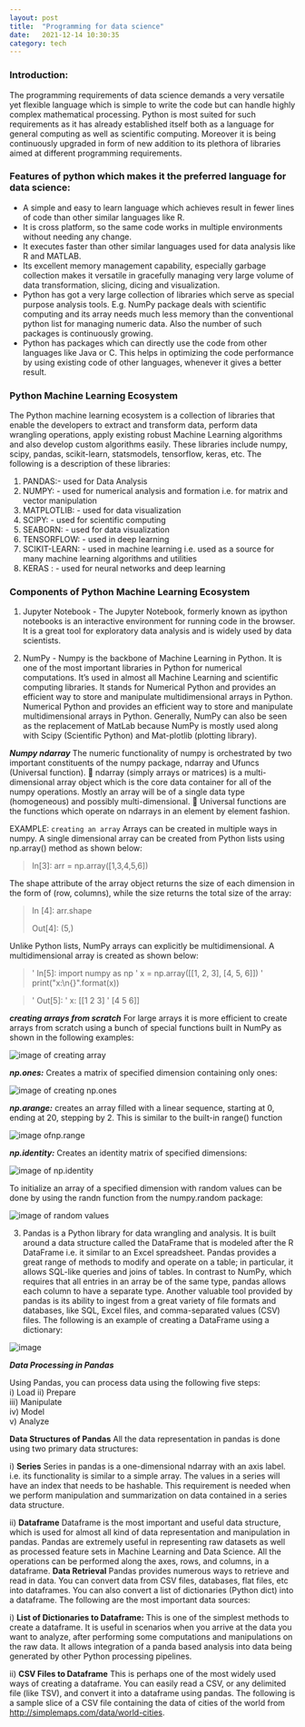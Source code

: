 ```yaml
---
layout: post
title:  "Programming for data science"
date:   2021-12-14 10:30:35 
category: tech
---
```


### Introduction: 

The programming requirements of data science demands a very versatile yet flexible language which is simple to write the code but can handle 
highly complex mathematical processing. Python is most suited for such requirements as it has already established itself both as a language for general 
computing as well as scientific computing. Moreover it is being continuously upgraded in form of new addition to its plethora of libraries aimed at different programming requirements.

### Features of python which makes it the preferred language for data science:

- A simple and easy to learn language which achieves result in fewer lines of code than other similar languages like R.
- It is cross platform, so the same code works in multiple environments without needing any change.
- It executes faster than other similar languages used for data analysis like R and MATLAB. 
- Its excellent memory management capability, especially garbage collection makes it versatile in gracefully managing very large volume of data transformation, slicing, dicing and visualization. 
- Python has got a very large collection of libraries which serve as special purpose analysis tools. E.g. NumPy package deals with scientific computing and its array needs much less memory than the conventional python list for managing numeric data. Also the number of such packages is continuously growing. 
- Python has packages which can directly use the code from other languages like Java or C. This helps in optimizing the code performance by using existing code of other languages, whenever it gives a better result. 


### Python Machine Learning Ecosystem 

The Python machine learning ecosystem is a collection of libraries that enable the developers to extract and transform data, perform data wrangling operations, apply existing robust Machine Learning algorithms and also develop custom algorithms easily. These libraries include numpy, scipy, pandas, scikit-learn, statsmodels, tensorflow, keras, etc. The following is a description of these libraries: 

1. PANDAS:- used for Data Analysis 
2. NUMPY: - used for numerical analysis and formation i.e. for matrix and vector manipulation 
3. MATPLOTLIB: - used for data visualization  
4. SCIPY: - used for scientific computing 
5. SEABORN: - used for data visualization 
6. TENSORFLOW: - used  in deep learning 
7. SCIKIT-LEARN: - used in machine learning i.e. used as a source for many machine learning algorithms and utilities 
8. KERAS : - used for neural networks and deep learning 

  

### Components of Python Machine Learning Ecosystem
1. Jupyter Notebook - The Jupyter Notebook, formerly known as ipython notebooks is an interactive environment for running code in the browser. It is a great tool for exploratory data analysis and is widely used by data scientists.    

2. NumPy - Numpy is the backbone of Machine Learning in Python. It is one of the most important libraries in Python for numerical computations. It’s used in almost all Machine Learning and scientific computing libraries. It stands for Numerical Python and provides an efficient way to store and manipulate multidimensional arrays in Python. Numerical Python and provides an efficient way to store and manipulate multidimensional arrays in Python. Generally, NumPy can also be seen as the replacement of MatLab because NumPy is mostly used along with Scipy (Scientific Python) and Mat-plotlib (plotting library).

***Numpy ndarray*** 
The numeric functionality of numpy is orchestrated by two important constituents of the numpy package, ndarray and Ufuncs (Universal function).   ndarray (simply arrays or matrices) is a multi-dimensional array object which is the core data container for all of the numpy operations. Mostly an array will be of a single data type (homogeneous) and possibly multi-dimensional.   Universal functions are the functions which operate on ndarrays in an element by element fashion.

EXAMPLE:
`creating an array`
Arrays can be created in multiple ways in numpy. A single dimensional array can be created from Python lists using np.array() method as shown below:

> In[3]: arr = np.array([1,3,4,5,6]) 

The shape attribute of the array object returns the size of each dimension in the form of (row, columns), while the size returns the total size of the array: 

>  In [4]: arr.shape 
>
>  Out[4]: (5,) 

Unlike Python lists, NumPy arrays can explicitly be multidimensional. A multidimensional array is created as shown below: 

> ' In[5]: import numpy as np
> '        x = np.array([[1, 2, 3], [4, 5, 6]]) 
> '        print("x:\n{}".format(x)) 

> ' Out[5]: 
> '    x: [[1 2 3] 
> '   [4 5 6]] 

***creating arrays from scratch***
For large arrays it is more efficient to create arrays from scratch using a bunch of special functions built in NumPy as shown in the following examples: 

![image of creating array](https://user-images.githubusercontent.com/42868535/146039626-fa02df64-f58a-4929-8c9a-e5b00eacba4f.png)

***np.ones:*** Creates a matrix of specified dimension containing only ones:

![image of creating np.ones](https://user-images.githubusercontent.com/42868535/146039827-35e7c99b-a309-4c29-b835-f759609e96f5.png)

***np.arange:*** creates an array filled with a linear sequence, starting at 0, ending at 20, stepping by 2. This is similar to the built-in range() function  

![image ofnp.range](https://user-images.githubusercontent.com/42868535/146040226-1d20d13c-2599-49e7-9c3a-05af1a0a2a02.png)

***np.identity:*** Creates an identity matrix of specified dimensions: 

![image of np.identity](https://user-images.githubusercontent.com/42868535/146040415-33f20cb2-e73c-4c8d-8a00-7809293dd09c.png)

To initialize an array of a specified dimension with random values can be done by using the randn function from the numpy.random package: 

![image of random values](https://user-images.githubusercontent.com/42868535/146040728-414ab46c-dae1-4afa-bc97-e8b050c5f329.png)

3. Pandas is a Python library for data wrangling and analysis. It is built around a data structure called the DataFrame that is modeled after the R DataFrame i.e. it similar to an Excel spreadsheet. Pandas provides a great range of methods to modify and operate on a table; in particular, it allows SQL-like queries and joins of tables. In contrast to NumPy, which requires that all entries in an array be of the same type, pandas allows each column to have a separate type. Another valuable tool provided by pandas is its ability to ingest from a great variety of file formats and databases, like SQL, Excel files, and comma-separated values (CSV) files.  The following is an example of creating a DataFrame using a dictionary: 

![image](https://user-images.githubusercontent.com/42868535/146041110-119d1d3c-5ade-4192-a8bb-b274877e201b.png)


***Data Processing in Pandas***

Using Pandas, you can process data using the following five steps:  
i) Load 
ii) Prepare  
iii) Manipulate  
iv) Model  
v) Analyze  


**Data Structures of Pandas**
All the data representation in pandas is done using two primary data structures:

i) **Series** 
Series in pandas is a one-dimensional ndarray with an axis label. i.e. its functionality is similar to a simple array. The values in a series will have an index that needs to be hashable. This requirement is needed when we perform manipulation and summarization on data contained in a series data structure.  

ii) **Dataframe**
 Dataframe is the most important and useful data structure, which is used for almost all kind of data representation and manipulation in pandas. Pandas are extremely
 useful in representing raw datasets as well as processed feature sets in Machine Learning and Data Science. All the operations can be performed along the axes, rows, and columns, in a dataframe. 
 **Data Retrieval**
Pandas provides numerous ways to retrieve and read in data. You can convert data from CSV files, databases, flat files, etc into dataframes. You can also convert a list of dictionaries (Python dict) into a dataframe. The following are the most important data sources: 
  
i) **List of Dictionaries to Dataframe:** This is one of the simplest methods to create a dataframe. It is useful in scenarios when you arrive at the data you want to analyze, after performing some computations and manipulations on the raw data. It allows integration of a panda based analysis into data being generated by other Python processing pipelines. 

ii) **CSV Files to Dataframe** This is perhaps one of the most widely used ways of creating a dataframe. You can easily read a CSV, or any delimited file (like TSV), and convert it into a dataframe using pandas. The following is a sample slice of a CSV file containing the data of cities of the world from http://simplemaps.com/data/world-cities. 
















